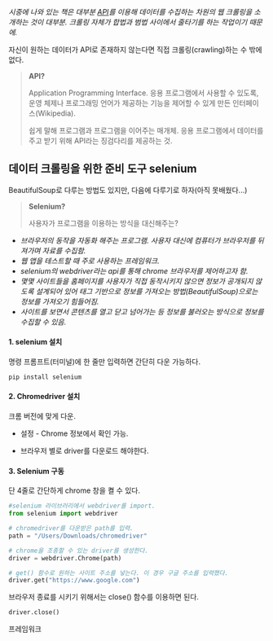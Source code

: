 *시중에 나와 있는 책은 대부분 <u>API</u>를 이용해 데이터를 수집하는 차원의 웹 크롤링을 소개하는 것이 대부분. 크롤링 자체가 합법과 범법 사이에서 줄타기를 하는 작업이기 때문에.*

자신이 원하는 데이터가 API로 존재하지 않는다면 직접 크롤링(crawling)하는 수 밖에 없다.

> **API?**
>
> Application Programming Interface. 응용 프로그램에서 사용할 수 있도록, 운영 체제나 프로그래밍 언어가 제공하는 기능을 제어할 수 있게 만든 인터페이스(Wikipedia).
>
> 쉽게 말해 프로그램과 프로그램을 이어주는 매개체. 응용 프로그램에서 데이터를 주고 받기 위해 API라는 징검다리를 제공하는 것.



## 데이터 크롤링을 위한 준비 도구 selenium 

BeautifulSoup로 다루는 방법도 있지만, 다음에 다루기로 하자(아직 못배웠다...)

> **Selenium?**
>
> 사용자가 프로그램을 이용하는 방식을 대신해주는?



- *브라우저의 동작을 자동화 해주는 프로그램. 사용자 대신에 컴퓨터가 브라우저를 뒤져가며 자료를 수집함.*
- *웹 앱을 테스트할 때 주로 사용하는 프레임워크.*
- *selenium의 webdriver라는 api를 통해 chrome 브라우저를 제어하고자 함.*
- *몇몇 사이트들을 홈페이지를 사용자가 직접 동작시키지 않으면 정보가 공개되지 않도록 설계되어 있어 태그 기반으로 정보를 가져오는 방법(BeautifulSoup)으로는 정보를 가져오기 힘들어짐.*
- *사이트를 보면서 콘텐츠를 열고 닫고 넘어가는 등 정보를 불러오는 방식으로 정보를 수집할 수 있음.*



#### 1. selenium 설치

명령 프롬프트(터미널)에 한 줄만 입력하면 간단히 다운 가능하다.

```python
pip install selenium
```



#### 2. Chromedriver 설치

크롬 버전에 맞게 다운.

- 설정 - Chrome 정보에서 확인 가능.

- 브라우저 별로 driver를 다운로드 해야한다. 



#### 3. Selenium 구동

단 4줄로 간단하게 chrome 창을 켤 수 있다.

```python
#selenium 라이브러리에서 webdriver를 import.
from selenium import webdriver 

# chromedriver를 다운받은 path를 입력.
path = "/Users/Downloads/chromedriver"

# chrome을 조종할 수 있는 driver를 생성한다.
driver = webdriver.Chrome(path)

# get() 함수로 원하는 사이트 주소를 넣는다. 이 경우 구글 주소를 입력했다.
driver.get("https://www.google.com")
```

브라우저 종료를 시키기 위해서는 close() 함수를 이용하면 된다.

~~~python
driver.close()
~~~







프레임워크















